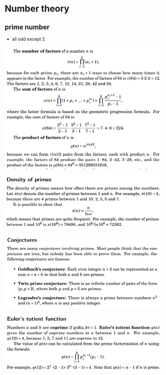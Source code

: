 # Number theory
## prime number

* all odd except 2

![Alt text](image.png)

![Alt text](image-1.png)

![Alt text](image-2.png)

![Alt text](image-3.png)